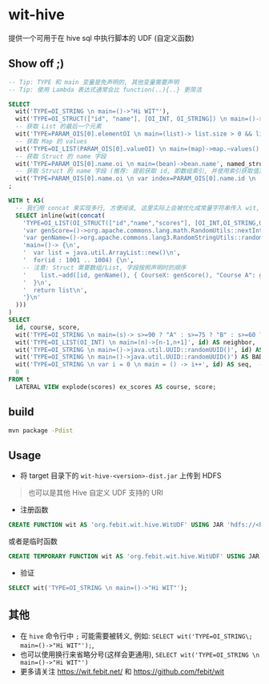 # wit-hive

提供一个可用于在 hive sql 中执行脚本的 UDF (自定义函数)


## Show off ;)

```sql
-- Tip: TYPE 和 main 变量是免声明的, 其他变量需要声明
-- Tip: 使用 Lambda 表达式通常会比 function(..){..} 更简洁

SELECT 
  wit('TYPE=OI_STRING \n main=()->"Hi WIT"'),
  wit('TYPE=OI_STRUCT(["id", "name"], [OI_INT, OI_STRING]) \n main=()->[9527, "Mr. Wit"]'),
  -- 获取 List 的最后一个元素
  wit('TYPE=PARAM_OIS[0].elementOI \n main=(list)-> list.size > 0 && list[list.size-1] || null', array()),
  -- 获取 Map 的 values
  wit('TYPE=OI_LIST(PARAM_OIS[0].valueOI) \n main=(map)->map.~values().~toArray()', map("A",array("a","A"),"B",array("b","B"))),
  -- 获取 Struct 的 name 字段
  wit('TYPE=PARAM_OIS[0].name.oi \n main=(bean)->bean.name', named_struct("id", 9527, "name", "Mr. Wit")),
  -- 获取 Struct 的 name 字段 (推荐: 提前获取 id, 即数组索引, 并使用索引获取值)
  wit('TYPE=PARAM_OIS[0].name.oi \n var index=PARAM_OIS[0].name.id \n  main=(bean)->bean[index]', named_struct("id", 9527, "name", "Mr. Wit"))
;

WITH t AS(
  -- 我们用 concat 来实现多行, 方便阅读, 这里实际上会被优化成常量字符串传入 wit, 因此不用担心会报错
  SELECT inline(wit(concat(
    'TYPE=OI_LIST(OI_STRUCT(["id","name","scores"], [OI_INT,OI_STRING,OI_MAP(OI_STRING, OI_INT)]))\n',
    'var genScore=()->org.apache.commons.lang.math.RandomUtils::nextInt(70)+30\n',
    'var genName=()->org.apache.commons.lang3.RandomStringUtils::randomAlphabetic(6)\n',
    'main=()-> {\n',
    '  var list = java.util.ArrayList::new()\n',
    '  for(id : 1001 .. 1004) {\n',
    -- 注意: Struct 需要数组/List, 字段按照声明时的顺序
    '    list.~add([id, genName(), { CourseX: genScore(), "Course A": genScore(), "Course B": genScore() }])\n',
    '  }\n',
    '  return list\n',
    '}\n'
  )))
)
SELECT 
  id, course, score,
  wit('TYPE=OI_STRING \n main=(s)-> s>=90 ? "A" : s>=75 ? "B" : s>=60 ? "C" : "D" ', score) AS Grade,
  wit('TYPE=OI_LIST(OI_INT) \n main=(n)->[n-1,n+1]', id) AS neighbor, 
  wit('TYPE=OI_STRING \n main=()->java.util.UUID::randomUUID()', id) AS UUID, -- 需要传入一个非常量, 否则 Hive 可能会对结果进行优化, 
  wit('TYPE=OI_STRING \n main=()->java.util.UUID::randomUUID()') AS BAD_UUID, -- 导致输出相同的值
  wit('TYPE=OI_STRING \n var i = 0 \n main = () -> i++', id) AS seq,  -- 延时公共变量, 但是非线程安全! 跨界点或者多线程无法保证递增
  0
FROM t
  LATERAL VIEW explode(scores) ex_scores AS course, score;
```

## build

```sh
mvn package -Pdist
```

## Usage

+ 将 target 目录下的 `wit-hive-<version>-dist.jar` 上传到 HDFS

> 也可以是其他 Hive 自定义 UDF 支持的 URI

+ 注册函数

```sql
CREATE FUNCTION wit AS 'org.febit.wit.hive.WitUDF' USING JAR 'hdfs://<host>:<port>/path/to/wit-hive-0.1.0-SNAPSHOT-dist.jar';
```

或者是临时函数

```sql
CREATE TEMPORARY FUNCTION wit AS 'org.febit.wit.hive.WitUDF' USING JAR 'hdfs://<host>:<port>/path/to/wit-hive-0.1.0-SNAPSHOT-dist.jar';
```

+ 验证

```sql
SELECT wit('TYPE=OI_STRING \n main=()->"Hi WIT"');
```

## 其他

+ 在 `hive` 命令行中 `;` 可能需要被转义, 例如: `SELECT wit('TYPE=OI_STRING\; main=()->"Hi WIT"');`,
+ 也可以使用换行来省略分号(这样会更通用), `SELECT wit('TYPE=OI_STRING \n main=()->"Hi WIT"')`
+ 更多请关注 https://wit.febit.net/ 和 https://github.com/febit/wit

